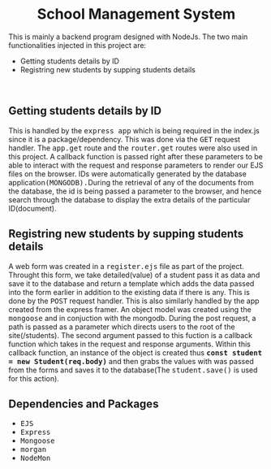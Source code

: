 <h1 align="center">School Management System</h1>
This is mainly a backend program designed with NodeJs. The two main functionalities injected in this 
project are:
<ul>
  <li>Getting students details by ID</li>
  <li>Registring new students by supping students details</li>
</ul> <br>


<h2>Getting students details by ID</h2>
This is handled by the <kbd>express app</kbd> which is being required in the index.js since it is a package/dependency.
This was done via the <kbd>GET</kbd> request handler. The <kbd>app.get</kbd> route and the <kbd>router.get</kbd> routes were also used in this project. 
A callback function is passed right after these parameters to be able to interact with the request and response parameters 
to render our EJS files on the browser. IDs were automatically generated by the database application<kbd>(MONGODB).</kbd>During the retrieval of 
any of the documents from the database, the id is being passed a parameter to the browser, and hence search through the 
database to display the extra details of the particular ID(document). <br>

<h2>Registring new students by supping students details</h2>
A web form was created in a <kbd>register.ejs</kbd> file as part of the project. Throught this form, we take detailed(value) of a student 
pass it as data and save it to the database and return a template which adds the data passed into the form earlier in addition to the 
existing data if there is any. This is done by the <kbd>POST</kbd> request handler. This is also similarly handled by the app created from the express framer.
An object model was created using the <kbd>mongoose</kbd> and in conjuction with the mongodb. During the post request, a path is passed 
as a parameter which directs users to the root of the site(/students). The second argument passed to this fuction 
is a callback function which takes in the request and response arguments. Within this callback function, an instance of the 
object is created thus <kbd><b>const student = new Student(req.body)</b></kbd> and then grabs the values with was passed from the forms 
and saves it to the database(The <kbd>student.save()</kbd> is used for this action).



<h2>Dependencies and Packages</h2>
<ul>
  <li><kbd>EJS</li>
  <li><kbd>Express</li>
  <li><kbd>Mongoose</li>
  <li><kbd>morgan</li>
  <li><kbd>NodeMon</li>
</ul>
